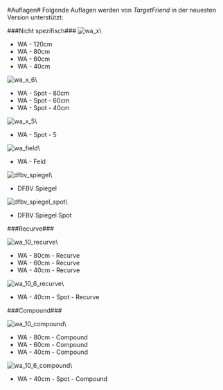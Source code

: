 #Auflagen#
Folgende Auflagen werden von *TargetFriend* in der neuesten Version unterstützt:

###Nicht spezifisch###
![wa_x](https://raw.github.com/archer96/TargetFriend_doc/master/targets/250/wa_x.png)\ 

 - WA - 120cm
 - WA - 80cm
 - WA - 60cm
 - WA - 40cm


![wa_x_6](https://raw.github.com/archer96/TargetFriend_doc/master/targets/250/wa_x_6.png)\ 

 - WA - Spot - 80cm
 - WA - Spot - 60cm
 - WA - Spot - 40cm

![wa_x_5](https://raw.github.com/archer96/TargetFriend_doc/master/targets/250/wa_x_5.png)\ 

 - WA - Spot - 5


![wa_field](https://raw.github.com/archer96/TargetFriend_doc/master/targets/250/wa_field.png)\ 

 - WA - Feld

![dfbv_spiegel](https://raw.github.com/archer96/TargetFriend_doc/master/targets/250/dfbv_spiegel.png)\ 

 - DFBV Spiegel


![dfbv_spiegel_spot](https://raw.github.com/archer96/TargetFriend_doc/master/targets/250/dfbv_spiegel_spot.png)\ 

 - DFBV Spiegel Spot

###Recurve###

![wa_10_recurve](https://raw.github.com/archer96/TargetFriend_doc/master/targets/250/wa_10_recurve.png)\ 

 - WA - 80cm - Recurve
 - WA - 60cm - Recurve
 - WA - 40cm - Recurve

![wa_10_6_recurve](https://raw.github.com/archer96/TargetFriend_doc/master/targets/250/wa_10_6_recurve.png)\ 

 - WA - 40cm - Spot - Recurve

###Compound###

![wa_10_compound](https://raw.github.com/archer96/TargetFriend_doc/master/targets/250/wa_10_compound.png)\ 

 - WA - 80cm - Compound
 - WA - 60cm - Compound
 - WA - 40cm - Compound

![wa_10_6_compound](https://raw.github.com/archer96/TargetFriend_doc/master/targets/250/wa_10_6_compound.png)\ 

 - WA - 40cm - Spot - Compound
